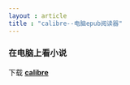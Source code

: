 ```yaml
---
layout : article
title : "calibre--电脑epub阅读器"
---
```


### 在电脑上看小说

下载
**[calibre](https://pan.baidu.com/s/1gQDgdy0pRgJNxOgrXr06dA?pwd=mtmx)**
